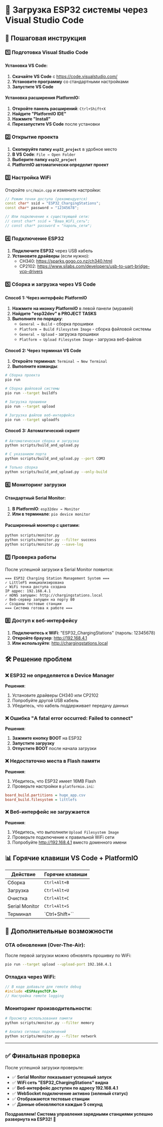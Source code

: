 # 🔌 Загрузка ESP32 системы через Visual Studio Code

## 📖 Пошаговая инструкция

### 1️⃣ Подготовка Visual Studio Code

#### Установка VS Code:
1. **Скачайте VS Code** с https://code.visualstudio.com/
2. **Установите программу** со стандартными настройками
3. **Запустите VS Code**

#### Установка расширения PlatformIO:
1. **Откройте панель расширений**: `Ctrl+Shift+X`
2. **Найдите "PlatformIO IDE"** 
3. **Нажмите "Install"**
4. **Перезапустите VS Code** после установки

### 2️⃣ Открытие проекта

1. **Скопируйте папку `esp32_project`** в удобное место
2. **В VS Code**: `File → Open Folder`
3. **Выберите папку `esp32_project`**
4. **PlatformIO автоматически определит проект**

### 3️⃣ Настройка WiFi

Откройте `src/main.cpp` и измените настройки:

```cpp
// Режим точки доступа (рекомендуется)
const char* ssid = "ESP32_ChargingStations";
const char* password = "12345678";

// Или подключение к существующей сети:
// const char* ssid = "Ваша_WiFi_сеть";
// const char* password = "пароль_сети";
```

### 4️⃣ Подключение ESP32

1. **Подключите ESP32** через USB кабель
2. **Установите драйверы** (если нужно):
   - CH340: https://sparks.gogo.co.nz/ch340.html
   - CP2102: https://www.silabs.com/developers/usb-to-uart-bridge-vcp-drivers

### 5️⃣ Сборка и загрузка через VS Code

#### Способ 1: Через интерфейс PlatformIO

1. **Нажмите на иконку PlatformIO** в левой панели (муравей)
2. **Найдите "esp32dev" в PROJECT TASKS**
3. **Выполните по порядку**:
   - `General → Build` - сборка прошивки
   - `Platform → Build Filesystem Image` - сборка файловой системы
   - `General → Upload` - загрузка прошивки
   - `Platform → Upload Filesystem Image` - загрузка веб-файлов

#### Способ 2: Через терминал VS Code

1. **Откройте терминал**: `Terminal → New Terminal`
2. **Выполните команды**:

```bash
# Сборка проекта
pio run

# Сборка файловой системы
pio run --target buildfs

# Загрузка прошивки
pio run --target upload

# Загрузка файлов веб-интерфейса
pio run --target uploadfs
```

#### Способ 3: Автоматический скрипт

```bash
# Автоматическая сборка и загрузка
python scripts/build_and_upload.py

# С указанием порта
python scripts/build_and_upload.py --port COM3

# Только сборка
python scripts/build_and_upload.py --only-build
```

### 6️⃣ Мониторинг загрузки

#### Стандартный Serial Monitor:
1. **В PlatformIO**: `esp32dev → Monitor`
2. **Или в терминале**: `pio device monitor`

#### Расширенный монитор с цветами:
```bash
python scripts/monitor.py
python scripts/monitor.py --filter success
python scripts/monitor.py --save-log
```

### 7️⃣ Проверка работы

После успешной загрузки в Serial Monitor появится:

```
=== ESP32 Charging Station Management System ===
✓ LittleFS инициализирована
✓ WiFi точка доступа создана
IP адрес: 192.168.4.1
✓ mDNS запущен: http://chargingstations.local
✓ Веб-сервер запущен на порту 80
✓ Созданы тестовые станции
=== Система готова к работе ===
```

### 8️⃣ Доступ к веб-интерфейсу

1. **Подключитесь к WiFi**: "ESP32_ChargingStations" (пароль: 12345678)
2. **Откройте браузер**: http://192.168.4.1
3. **Или используйте**: http://chargingstations.local

## 🛠️ Решение проблем

### ❌ ESP32 не определяется в Device Manager

**Решения**:
1. Установите драйверы CH340 или CP2102
2. Попробуйте другой USB кабель
3. Убедитесь, что кабель поддерживает передачу данных

### ❌ Ошибка "A fatal error occurred: Failed to connect"

**Решения**:
1. **Зажмите кнопку BOOT** на ESP32
2. **Запустите загрузку**
3. **Отпустите BOOT** после начала загрузки

### ❌ Недостаточно места в Flash памяти

**Решения**:
1. Убедитесь, что ESP32 имеет 16MB Flash
2. Проверьте настройки в `platformio.ini`:
```ini
board_build.partitions = huge_app.csv
board_build.filesystem = littlefs
```

### ❌ Веб-интерфейс не загружается

**Решения**:
1. Убедитесь, что выполнили `Upload Filesystem Image`
2. Проверьте подключение к правильной WiFi сети
3. Попробуйте http://192.168.4.1 вместо доменного имени

## 📊 Горячие клавиши VS Code + PlatformIO

| Действие | Горячие клавиши |
|----------|----------------|
| Сборка | `Ctrl+Alt+B` |
| Загрузка | `Ctrl+Alt+U` |
| Очистка | `Ctrl+Alt+C` |
| Serial Monitor | `Ctrl+Alt+S` |
| Терминал | `Ctrl+Shift+\`` |

## 🎯 Дополнительные возможности

### OTA обновления (Over-The-Air):
После первой загрузки можно обновлять прошивку по WiFi:
```bash
pio run --target upload --upload-port 192.168.4.1
```

### Отладка через WiFi:
```cpp
// В коде добавьте для remote debug
#include <ESPAsyncTCP.h>
// Настройка remote logging
```

### Мониторинг производительности:
```bash
# Просмотр использования памяти
python scripts/monitor.py --filter memory

# Анализ сетевых подключений  
python scripts/monitor.py --filter network
```

---

## ✅ Финальная проверка

После успешной загрузки проверьте:

- ✅ **Serial Monitor показывает успешный запуск**
- ✅ **WiFi сеть "ESP32_ChargingStations" видна**
- ✅ **Веб-интерфейс доступен по адресу 192.168.4.1**
- ✅ **WebSocket подключение активно (зеленый статус)**
- ✅ **Отображаются тестовые станции**
- ✅ **Данные обновляются каждые 5 секунд**

**Поздравляем! Система управления зарядными станциями успешно развернута на ESP32!** 🎉